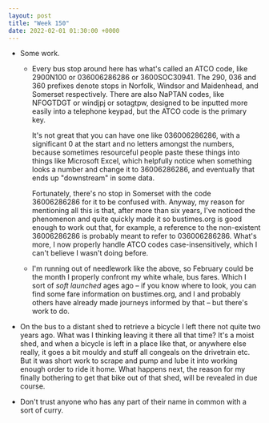 ```yaml
---
layout: post
title: "Week 150"
date: 2022-02-01 01:30:00 +0000
---
```


- Some work.

  - Every bus stop around here has what's called an ATCO code, like 2900N100 or 036006286286 or 3600SOC30941.
    The 290, 036 and 360 prefixes denote stops in Norfolk, Windsor and Maidenhead, and Somerset respectively.
    There are also NaPTAN codes, like NFOGTDGT or windjpj or sotagtpw, designed to be inputted more easily into a telephone keypad, but the ATCO code is the primary key.

    It's not great that you can have one like 036006286286, with a significant 0 at the start and no letters amongst the numbers,
    because sometimes resourceful people paste these things into things like Microsoft Excel, which helpfully notice when something looks a number and change it to 36006286286,
    and eventually that ends up "downstream" in some data.

    Fortunately, there's no stop in Somerset with the code 36006286286 for it to be confused with.
    Anyway, my reason for mentioning all this is that, after more than six years,
    I've noticed the phenomenon and quite quickly made it so bustimes.org is good enough to work out that, for example, a reference to the non-existent 36006286286 is probably meant to refer to 036006286286. What's more, I now properly handle ATCO codes case-insensitively, which I can't believe I wasn't doing before.

  - I'm running out of needlework like the above, so February could be the month I properly confront my white whale, bus fares.
    Which I sort of _soft launched_ ages ago – if you know where to look, you can find some fare information on bustimes.org, and I and probably others have already made journeys informed by that – but there's work to do.

- On the bus to a distant shed to retrieve a bicycle I left there not quite two years ago.
  What was I thinking leaving it there all that time?
  It's a moist shed, and when a bicycle is left in a place like that, or anywhere else really, it goes a bit mouldy and stuff all congeals on the drivetrain etc.
  But it was short work to scrape and pump and lube it into working enough order to ride it home.
  What happens next, the reason for my finally bothering to get that bike out of that shed, will be revealed in due course.

- Don't trust anyone who has any part of their name in common with a sort of curry.
